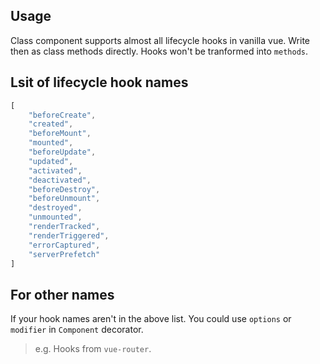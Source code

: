 ## Usage

Class component supports almost all lifecycle hooks in vanilla vue. Write then as class methods directly. Hooks won't be tranformed into `methods`.

[](./code-usage.ts ':include :type=code typescript')

## Lsit of lifecycle hook names

```javascript
[
    "beforeCreate",
    "created",
    "beforeMount",
    "mounted",
    "beforeUpdate",
    "updated",
    "activated",
    "deactivated",
    "beforeDestroy",
    "beforeUnmount",
    "destroyed",
    "unmounted",
    "renderTracked",
    "renderTriggered",
    "errorCaptured",
    "serverPrefetch"
]
```

## For other names

If your hook names aren't in the above list. You could use `options` or `modifier` in `Component` decorator.

> e.g. Hooks from `vue-router`.

[](./code-for-other-names.ts ':include :type=code typescript')

